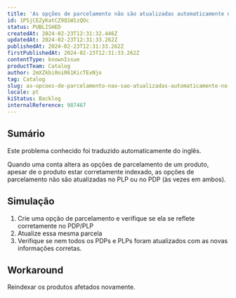 ```yaml
---
title: 'As opções de parcelamento não são atualizadas automaticamente no PDP/PLP'
id: 1PSjCEZyKatCZ9Q1W1zQOc
status: PUBLISHED
createdAt: 2024-02-23T12:31:32.446Z
updatedAt: 2024-02-23T12:31:33.262Z
publishedAt: 2024-02-23T12:31:33.262Z
firstPublishedAt: 2024-02-23T12:31:33.262Z
contentType: knownIssue
productTeam: Catalog
author: 2mXZkbi0oi061KicTExNjo
tag: Catalog
slug: as-opcoes-de-parcelamento-nao-sao-atualizadas-automaticamente-no-pdpplp
locale: pt
kiStatus: Backlog
internalReference: 987467
---
```


## Sumário

<div class="alert alert-info">
  <p>Este problema conhecido foi traduzido automaticamente do inglês.</p>
</div>


Quando uma conta altera as opções de parcelamento de um produto, apesar de o produto estar corretamente indexado, as opções de parcelamento não são atualizadas no PLP ou no PDP (às vezes em ambos).

## Simulação



1. Crie uma opção de parcelamento e verifique se ela se reflete corretamente no PDP/PLP
2. Atualize essa mesma parcela
3. Verifique se nem todos os PDPs e PLPs foram atualizados com as novas informações corretas.



## Workaround


Reindexar os produtos afetados novamente.






